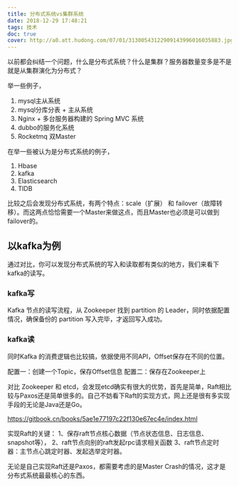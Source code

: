 ```yaml
---
title: 分布式系统vs集群系统
date: 2018-12-29 17:48:21
tags: 技术
doc: true
cover: http://a0.att.hudong.com/07/01/31300543122909143996016035883.jpg
---
```

以前都会纠结一个问题，什么是分布式系统？什么是集群？服务器数量变多是不是就是从集群演化为分布式？

举一些例子，

1. mysql主从系统
2. mysql分库分表 + 主从系统
3. Nginx + 多台服务器构建的 Spring MVC 系统
4. dubbo的服务化系统
5. Rocketmq 双Master

在举一些被认为是分布式系统的例子，
1. Hbase
2. kafka
3. Elasticsearch
4. TIDB

<!--more-->

比较之后会发现分布式系统，有两个特点：scale（扩展） 和 failover（故障转移）。而这两点恰恰需要一个Master来做这点，而且Master也必须是可以做到failover的。

## 以kafka为例
通过对比，你可以发现分布式系统的写入和读取都有类似的地方，我们来看下kafka的读写。

### kafka写
Kafka 节点的读写流程，从 Zookeeper 找到 partition 的 Leader，同时依据配置情况，确保备份的 partition 写入完毕，才返回写入成功。

### kafka读
同时Kafka 的消费逻辑也比较搞，依据使用不同API，Offset保存在不同的位置。

配置一：创建一个Topic，保存Offset信息
配置二：保存在Zookeeper上

对比 Zookeeper 和 etcd，会发现etcd确实有很大的优势，首先是简单，Raft相比较与Paxos还是简单很多的。自己不妨看下Raft的实现方式，网上还是很有多实现手段的无论是Java还是Go。

https://gitbook.cn/books/5ae1e77197c22f130e67ec4e/index.html


实现Raft的关键：
1、保存raft节点核心数据（节点状态信息、日志信息、snapshot等），
2、raft节点向别的raft发起rpc请求相关函数
3、raft节点定时器：主节点心跳定时器、发起选举定时器。


无论是自己实现Raft还是Paxos，都需要考虑的是Master Crash的情况，这才是分布式系统最最核心的东西。